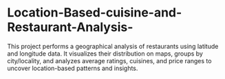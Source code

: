 # Location-Based-cuisine-and-Restaurant-Analysis-
This project performs a geographical analysis of restaurants using latitude and longitude data. It visualizes their distribution on maps, groups by city/locality, and analyzes average ratings, cuisines, and price ranges to uncover location-based patterns and insights.
